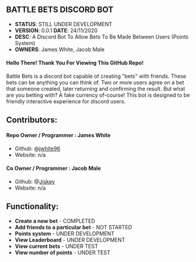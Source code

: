 ## BATTLE BETS DISCORD BOT
* **STATUS**: STILL UNDER DEVELOPMENT 
* **VERSION**: 0.0.1 **DATE**: 24/11/2020
* **DESC**: A Discord Bot To Allow Bets To Be Made Between Users (Points System)
* **OWNERS**: James White, Jacob Male

#### Hello There! Thank You For Viewing This GitHub Repo!

Battle Bets is a discord bot capable of creating "bets" with friends. These bets can be anything you can think of. Two or more users agree on a bet that someone created, later returning and confirming the result. But what are you betting with? A fake currency of-course! This bot is designed to be friendly interactive experience for discord users.

## Contributors: 
#### Repo Owner / Programmer : James White
- Github: @[jwhite96](https://github.com/jwhite96)
- Website: n/a
#### Co Owner / Programmer : Jacob Male
- Github: @[Jiskey](https://github.com/Jiskey)
- Website: n/a

## Functionality:
- **Create a new bet** - COMPLETED
- **Add friends to a particular bet** - NOT STARTED
- **Points system** - UNDER DEVELOPMENT
- **View Leaderboard** - UNDER DEVELOPMENT
- **View current bets** - UNDER TEST
- **View number of points** - UNDER TEST
